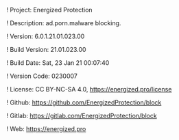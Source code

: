 ! Project: Energized Protection

! Description: ad.porn.malware blocking.

! Version: 6.0.1.21.01.023.00

! Build Version: 21.01.023.00

! Build Date: Sat, 23 Jan 21 00:07:40

! Version Code: 0230007

! License: CC BY-NC-SA 4.0, https://energized.pro/license

! Github: https://github.com/EnergizedProtection/block

! Gitlab: https://gitlab.com/EnergizedProtection/block


! Web: https://energized.pro

